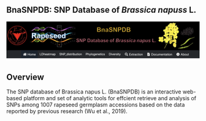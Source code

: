 ## BnaSNPDB: SNP Database of *Brassica napuss* L. 

<img src="www/img/BnaSNPDB.png" align="center" width="1000" />

## Overview

The SNP database of Brassica napus L. (BnaSNPDB) is an interactive web-based platform and set of analytic tools for effcient retrieve and analysis of SNPs among 1007 rapeseed germplasm accessions based on the data reported by previous research (Wu et al., 2019).